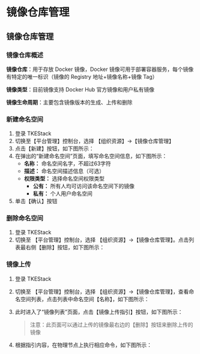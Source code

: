 # 镜像仓库管理

## 镜像仓库管理

### 镜像仓库概述

**镜像仓库**：用于存放 Docker 镜像，Docker 镜像可用于部署容器服务，每个镜像有特定的唯一标识（镜像的 Registry 地址+镜像名称+镜像 Tag）

**镜像类型**：目前镜像支持 Docker Hub 官方镜像和用户私有镜像

**镜像生命周期**：主要包含镜像版本的生成、上传和删除

### 新建命名空间

1. 登录 TKEStack
2. 切换至【平台管理】控制台，选择 【组织资源】-&gt;【镜像仓库管理】
3. 点击【新建】按钮，如下图所示： 
4. 在弹出的“新建命名空间”页面，填写命名空间信息，如下图所示： 
   * **名称：** 命名空间名字，不超过63字符
   * **描述：** 命名空间描述信息（可选）
   * **权限类型：** 选择命名空间权限类型
     * **公有：** 所有人均可访问该命名空间下的镜像
     * **私有：** 个人用户命名空间
5. 单击【确认】按钮

### 删除命名空间

1. 登录 TKEStack
2. 切换至 【平台管理】控制台，选择 【组织资源】-&gt;【镜像仓库管理】。点击列表最右侧【删除】按钮，如下图所示： 

### 镜像上传

1. 登录 TKEStack
2. 切换至 【平台管理】控制台，选择 【组织资源】-&gt;【镜像仓库管理】，查看命名空间列表，点击列表中命名空间【名称】，如下图所示： 
3. 此时进入了“镜像列表”页面，点击【镜像上传指引】按钮，如下图所示：

   > 注意：此页面可以通过上传的镜像最右边的【删除】按钮来删除上传的镜像

4. 根据指引内容，在物理节点上执行相应命令，如下图所示： 

